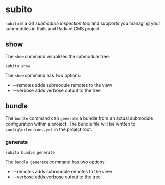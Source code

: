 subito
======

`subito` is a Git *submodule inspection tool* and supports you managing your submodules in Rails and Radiant CMS project.

show
----

The `show` command visualizes the submodule tree:

	subito show

The `show` command has two options:

* --remotes adds submodule remotes to the view
* --verbose adds verbose output to the tree

bundle
------

The `bundle` command can `generate` a bundle from an actual submodule configuration within a project. The bundle file will be written to `config\extensions.yml` in the project root.

### generate

	subito bundle generate
	
The `bundle generate` command has two options:

* --remotes adds submodule remotes to the view
* --verbose adds verbose output to the tree
	

